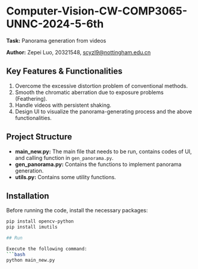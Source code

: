 # Computer-Vision-CW-COMP3065-UNNC-2024-5-6th

**Task:** Panorama generation from videos

**Author:** Zepei Luo, 20321548, scyzl9@nottingham.edu.cn

## Key Features & Functionalities

1. Overcome the excessive distortion problem of conventional methods.
2. Smooth the chromatic aberration due to exposure problems (Feathering).
3. Handle videos with persistent shaking.
4. Design UI to visualize the panorama-generating process and the above functionalities.

## Project Structure

- **main_new.py:** The main file that needs to be run, contains codes of UI, and calling function in `gen_panorama.py`.
- **gen_panorama.py:** Contains the functions to implement panorama generation.
- **utils.py:** Contains some utility functions.

## Installation

Before running the code, install the necessary packages:

```bash
pip install opencv-python
pip install imutils

## Run

Execute the following command:
```bash
python main_new.py
